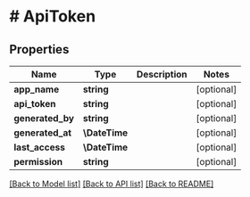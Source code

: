 # # ApiToken

## Properties

Name | Type | Description | Notes
------------ | ------------- | ------------- | -------------
**app_name** | **string** |  | [optional]
**api_token** | **string** |  | [optional]
**generated_by** | **string** |  | [optional]
**generated_at** | **\DateTime** |  | [optional]
**last_access** | **\DateTime** |  | [optional]
**permission** | **string** |  | [optional]

[[Back to Model list]](../../README.md#models) [[Back to API list]](../../README.md#endpoints) [[Back to README]](../../README.md)
